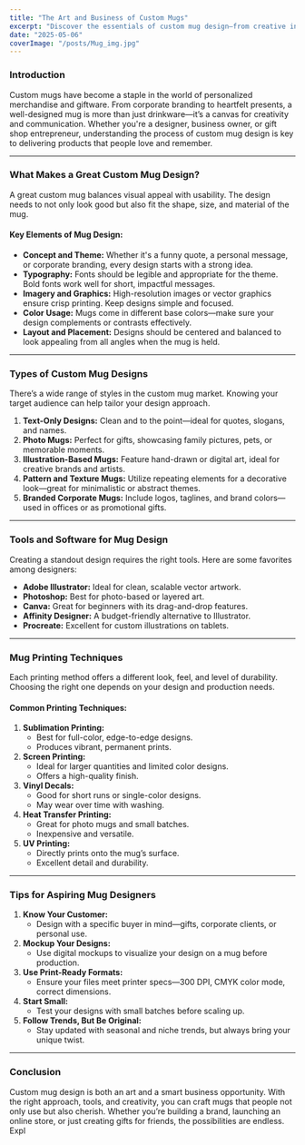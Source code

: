 ```yaml
---
title: "The Art and Business of Custom Mugs"
excerpt: "Discover the essentials of custom mug design—from creative inspiration to production techniques—and learn how to create mugs that are both beautiful and market-ready."
date: "2025-05-06"
coverImage: "/posts/Mug_img.jpg"
---
```


### Introduction

Custom mugs have become a staple in the world of personalized merchandise and giftware. From corporate branding to heartfelt presents, a well-designed mug is more than just drinkware—it’s a canvas for creativity and communication. Whether you're a designer, business owner, or gift shop entrepreneur, understanding the process of custom mug design is key to delivering products that people love and remember.

---

### What Makes a Great Custom Mug Design?

A great custom mug balances visual appeal with usability. The design needs to not only look good but also fit the shape, size, and material of the mug.

#### Key Elements of Mug Design:

- **Concept and Theme:** Whether it's a funny quote, a personal message, or corporate branding, every design starts with a strong idea.
- **Typography:** Fonts should be legible and appropriate for the theme. Bold fonts work well for short, impactful messages.
- **Imagery and Graphics:** High-resolution images or vector graphics ensure crisp printing. Keep designs simple and focused.
- **Color Usage:** Mugs come in different base colors—make sure your design complements or contrasts effectively.
- **Layout and Placement:** Designs should be centered and balanced to look appealing from all angles when the mug is held.

---

### Types of Custom Mug Designs

There’s a wide range of styles in the custom mug market. Knowing your target audience can help tailor your design approach.

1. **Text-Only Designs:**
   Clean and to the point—ideal for quotes, slogans, and names.
2. **Photo Mugs:**
   Perfect for gifts, showcasing family pictures, pets, or memorable moments.
3. **Illustration-Based Mugs:**
   Feature hand-drawn or digital art, ideal for creative brands and artists.
4. **Pattern and Texture Mugs:**
   Utilize repeating elements for a decorative look—great for minimalistic or abstract themes.
5. **Branded Corporate Mugs:**
   Include logos, taglines, and brand colors—used in offices or as promotional gifts.

---

### Tools and Software for Mug Design

Creating a standout design requires the right tools. Here are some favorites among designers:

- **Adobe Illustrator:** Ideal for clean, scalable vector artwork.
- **Photoshop:** Best for photo-based or layered art.
- **Canva:** Great for beginners with its drag-and-drop features.
- **Affinity Designer:** A budget-friendly alternative to Illustrator.
- **Procreate:** Excellent for custom illustrations on tablets.

---

### Mug Printing Techniques

Each printing method offers a different look, feel, and level of durability. Choosing the right one depends on your design and production needs.

#### Common Printing Techniques:

1. **Sublimation Printing:**
   - Best for full-color, edge-to-edge designs.
   - Produces vibrant, permanent prints.
2. **Screen Printing:**
   - Ideal for larger quantities and limited color designs.
   - Offers a high-quality finish.
3. **Vinyl Decals:**
   - Good for short runs or single-color designs.
   - May wear over time with washing.
4. **Heat Transfer Printing:**
   - Great for photo mugs and small batches.
   - Inexpensive and versatile.
5. **UV Printing:**
   - Directly prints onto the mug’s surface.
   - Excellent detail and durability.

---

### Tips for Aspiring Mug Designers

1. **Know Your Customer:**
   - Design with a specific buyer in mind—gifts, corporate clients, or personal use.
2. **Mockup Your Designs:**
   - Use digital mockups to visualize your design on a mug before production.
3. **Use Print-Ready Formats:**
   - Ensure your files meet printer specs—300 DPI, CMYK color mode, correct dimensions.
4. **Start Small:**
   - Test your designs with small batches before scaling up.
5. **Follow Trends, But Be Original:**
   - Stay updated with seasonal and niche trends, but always bring your unique twist.

---

### Conclusion

Custom mug design is both an art and a smart business opportunity. With the right approach, tools, and creativity, you can craft mugs that people not only use but also cherish. Whether you’re building a brand, launching an online store, or just creating gifts for friends, the possibilities are endless. Expl

